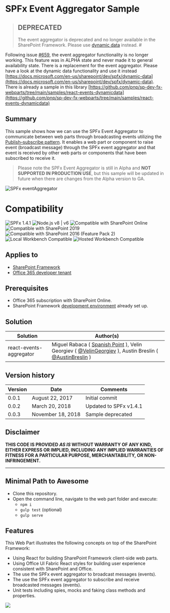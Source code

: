 # SPFx Event Aggregator Sample #

> ## DEPRECATED 
>
> The event aggregator is deprecated and no longer available in the SharePoint Framework. Please use [dynamic data](https://docs.microsoft.com/en-us/sharepoint/dev/spfx/dynamic-data) instead. #

Following issue [#659](https://github.com/pnp/sp-dev-fx-webparts/issues/659), the event aggregator functionality is no longer working. This feature was in ALPHA state and never made it to general availability state. There is a replacement for the event aggregator. Please have a look at the dynamic data functionality and use it instead [https://docs.microsoft.com/en-us/sharepoint/dev/spfx/dynamic-data](https://docs.microsoft.com/en-us/sharepoint/dev/spfx/dynamic-data). There is already a sample in this library [https://github.com/pnp/sp-dev-fx-webparts/tree/main/samples/react-events-dynamicdata](https://github.com/pnp/sp-dev-fx-webparts/tree/main/samples/react-events-dynamicdata)

## Summary

This sample shows how we can use the SPFx Event Aggregator to communicate between web parts through broadcasting events utilizing the [Publish–subscribe pattern](https://en.wikipedia.org/wiki/Publish–subscribe_pattern). It enables a web part or component to raise event (broadcast message) through the SPFx event aggregator and that event is received by other web parts or components that have been subscribed to receive it. 

> Please note the SPFx Event Aggregator is still in Alpha and **NOT SUPPORTED IN PRODUCTION USE**, but this sample will be updated in future when there are changes from the Alpha version to GA.

![SPFx eventAggregator](./assets/spfx-event-aggregator.gif)



# Compatibility

![SPFx 1.4.1](https://img.shields.io/badge/SPFx-1.4.1-green.svg) 
![Node.js v8 | v6](https://img.shields.io/badge/Node.js-v8%20%7C%20v6-green.svg) 
![Compatible with SharePoint Online](https://img.shields.io/badge/SharePoint%20Online-Compatible-green.svg)
![Compatible with SharePoint 2019](https://img.shields.io/badge/SharePoint%20Server%202019-ompatible-green.svg)
![Compatible with SharePoint 2016 (Feature Pack 2)](https://img.shields.io/badge/SharePoint%20Server%202016%20(Feature%20Pack%202)-Incompatible-red.svg "SharePoint Server 2016 Feature Pack 2 requires SPFx 1.1")
![Local Workbench Compatible](https://img.shields.io/badge/Local%20Workbench-Compatible-green.svg)
![Hosted Workbench Compatible](https://img.shields.io/badge/Hosted%20Workbench-Compatible-green.svg)

## Applies to

* [SharePoint Framework](https://docs.microsoft.com/sharepoint/dev/spfx/sharepoint-framework-overview)
* [Office 365 developer tenant](https://docs.microsoft.com/sharepoint/dev/spfx/set-up-your-developer-tenant)

## Prerequisites

- Office 365 subscription with SharePoint Online.
- SharePoint Framework [development environment](https://docs.microsoft.com/sharepoint/dev/spfx/set-up-your-development-environment) already set up.

## Solution

Solution|Author(s)
--------|---------
react-events-aggregator | Miguel Rabaca ( [Spanish Point](http://www.spanishpoint.ie) ), Velin Georgiev ( [@VelinGeorgiev](https://twitter.com/velingeorgiev) ), Austin Breslin  ( [@AustinBreslin](https://www.linkedin.com/in/austin-breslin-84b4a74b/) )

## Version history

Version|Date|Comments
-------|----|--------
0.0.1|August 22, 2017 | Initial commit
0.0.2|March 20, 2018 | Updated to SPFx v1.4.1
0.0.3|November 18, 2018 | Sample deprecated 

## Disclaimer

**THIS CODE IS PROVIDED *AS IS* WITHOUT WARRANTY OF ANY KIND, EITHER EXPRESS OR IMPLIED, INCLUDING ANY IMPLIED WARRANTIES OF FITNESS FOR A PARTICULAR PURPOSE, MERCHANTABILITY, OR NON-INFRINGEMENT.**

---

## Minimal Path to Awesome

- Clone this repository.
- Open the command line, navigate to the web part folder and execute:
    - `npm i`
    - `gulp test` (optional)
    - `gulp serve`

## Features

This Web Part illustrates the following concepts on top of the SharePoint Framework:

- Using React for building SharePoint Framework client-side web parts.
- Using Office UI Fabric React styles for building user experience consistent with SharePoint and Office.
- The use the SPFx event aggregator to broadcast messages (events).
- The use the SPFx event aggregator to subscribe and receive broadcasted messages (events).
- Unit tests including spies, mocks and faking class methods and properties.

<img src="https://telemetry.sharepointpnp.com/sp-dev-fx-webparts/samples/react-events-aggregator" />
